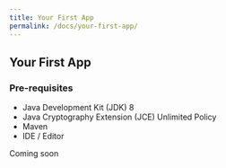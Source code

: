 ```yaml
---
title: Your First App
permalink: /docs/your-first-app/
---
```


## Your First App

### Pre-requisites

* Java Development Kit (JDK) 8
* Java Cryptography Extension (JCE) Unlimited Policy
* Maven
* IDE / Editor

Coming soon
